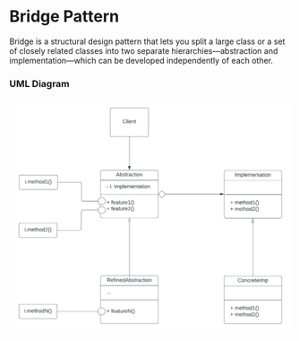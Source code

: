 # Bridge Pattern
Bridge is a structural design pattern that lets you split a large class or a set of closely related classes into two separate hierarchies—abstraction and implementation—which can be developed independently of each other.

### UML Diagram
![uml](../assets/bridge.png)